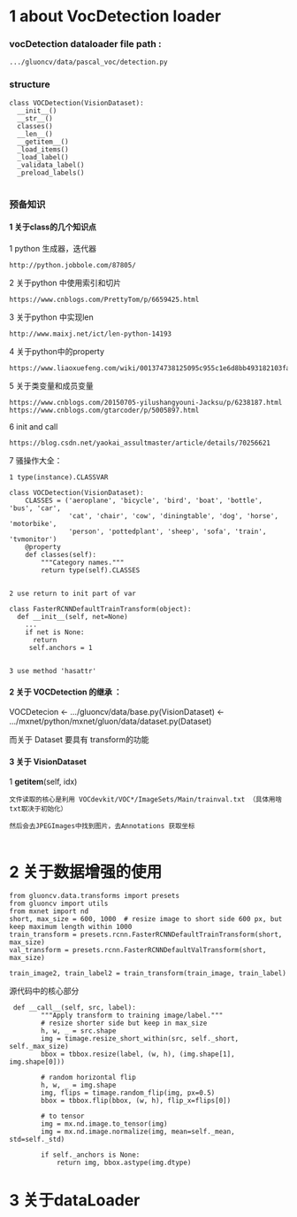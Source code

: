 # 1 about VocDetection loader

### vocDetection dataloader file path :

```
.../gluoncv/data/pascal_voc/detection.py 
```
### structure

```
class VOCDetection(VisionDataset):
  __init__()
  __str__()
  classes()
  __len__()
  __getitem__()
  _load_items()
  _load_label()
  _validata_label()
  _preload_labels()


```
### 预备知识

#### 1 关于class的几个知识点

1 python 生成器，迭代器
```
http://python.jobbole.com/87805/
```

2 关于python 中使用索引和切片
```
https://www.cnblogs.com/PrettyTom/p/6659425.html
```

3 关于python 中实现len
```
http://www.maixj.net/ict/len-python-14193
```

4 关于python中的property
```
https://www.liaoxuefeng.com/wiki/001374738125095c955c1e6d8bb493182103fac9270762a000/001386820062641f3bcc60a4b164f8d91df476445697b9e000
```

5 关于类变量和成员变量
```
https://www.cnblogs.com/20150705-yilushangyouni-Jacksu/p/6238187.html
https://www.cnblogs.com/gtarcoder/p/5005897.html
```

6 init and call
```
https://blog.csdn.net/yaokai_assultmaster/article/details/70256621
```


7 骚操作大全：


```
1 type(instance).CLASSVAR

class VOCDetection(VisionDataset):
    CLASSES = ('aeroplane', 'bicycle', 'bird', 'boat', 'bottle', 'bus', 'car',
               'cat', 'chair', 'cow', 'diningtable', 'dog', 'horse', 'motorbike',
               'person', 'pottedplant', 'sheep', 'sofa', 'train', 'tvmonitor')
    @property
    def classes(self):
        """Category names."""
        return type(self).CLASSES


2 use return to init part of var

class FasterRCNNDefaultTrainTransform(object):
  def __init__(self, net=None)
    ...
    if net is None:
      return
     self.anchors = 1

  
3 use method 'hasattr'

```






#### 2 关于 VOCDetection 的继承 ：

VOCDetecion <-  .../gluoncv/data/base.py(VisionDataset) <- .../mxnet/python/mxnet/gluon/data/dataset.py(Dataset)


而关于 Dataset 要具有 transform的功能


#### 3 关于 VisionDataset

1 __getitem__(self, idx)
```
文件读取的核心是利用 VOCdevkit/VOC*/ImageSets/Main/trainval.txt （具体用啥txt取决于初始化）

然后会去JPEGImages中找到图片，去Annotations 获取坐标


```

# 2 关于数据增强的使用

```
from gluoncv.data.transforms import presets
from gluoncv import utils
from mxnet import nd
short, max_size = 600, 1000  # resize image to short side 600 px, but keep maximum length within 1000
train_transform = presets.rcnn.FasterRCNNDefaultTrainTransform(short, max_size)
val_transform = presets.rcnn.FasterRCNNDefaultValTransform(short, max_size)

train_image2, train_label2 = train_transform(train_image, train_label)

```

源代码中的核心部分

``` 
 def __call__(self, src, label):
        """Apply transform to training image/label."""
        # resize shorter side but keep in max_size
        h, w, _ = src.shape
        img = timage.resize_short_within(src, self._short, self._max_size)
        bbox = tbbox.resize(label, (w, h), (img.shape[1], img.shape[0]))

        # random horizontal flip
        h, w, _ = img.shape
        img, flips = timage.random_flip(img, px=0.5)
        bbox = tbbox.flip(bbox, (w, h), flip_x=flips[0])

        # to tensor
        img = mx.nd.image.to_tensor(img)
        img = mx.nd.image.normalize(img, mean=self._mean, std=self._std)

        if self._anchors is None:
            return img, bbox.astype(img.dtype)

```








# 3 关于dataLoader








